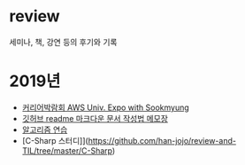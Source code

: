 # review
세미나, 책, 강연 등의 후기와 기록

# 2019년

- [커리어박람회 AWS Univ. Expo with Sookmyung](https://github.com/BoxBunny/review/tree/master/AWS_Univ_Expo_with_Sookmyung)
- [깃허브 readme 마크다운 문서 작성법 메모장](https://github.com/BoxBunny/review/tree/master/github_readme_markdown_%EC%9E%91%EC%84%B1%EB%B2%95)  
- [알고리즘 연습](https://github.com/han-jojo/review-and-TIL/tree/master/algorithm_practice)
- [C-Sharp 스터디]](https://github.com/han-jojo/review-and-TIL/tree/master/C-Sharp)
